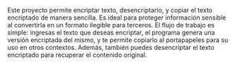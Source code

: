 Este proyecto permite encriptar texto, desencriptarlo, y copiar el texto encriptado de manera sencilla. Es ideal para proteger información sensible al convertirla en un formato ilegible para terceros. El flujo de trabajo es simple: ingresas el texto que deseas encriptar, el programa genera una versión encriptada del mismo, y te permite copiarlo al portapapeles para su uso en otros contextos. Además, también puedes desencriptar el texto encriptado para recuperar el contenido original.
